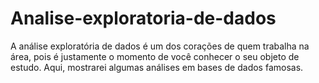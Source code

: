 # Analise-exploratoria-de-dados
A análise exploratória de dados é um dos corações de quem trabalha na área, pois é justamente o momento de você conhecer o seu objeto de estudo. Aqui, mostrarei algumas análises em bases de dados famosas.
